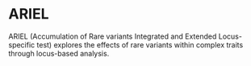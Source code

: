 # ARIEL
ARIEL (Accumulation of Rare variants Integrated and Extended Locus-specific test) explores the effects of rare variants within complex traits through locus-based analysis.
